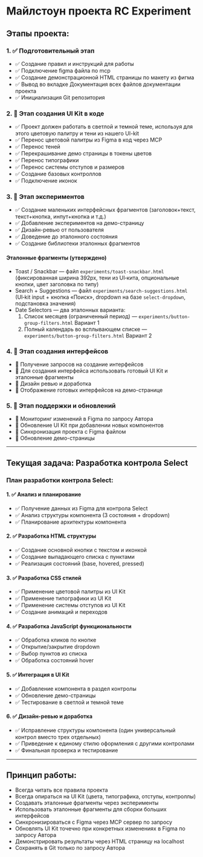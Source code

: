 # Майлстоун проекта RC Experiment

## Этапы проекта:

### 1. ✅ Подготовительный этап
- ✅ Создание правил и инструкций для работы
- ✅ Подключение figma файла по mcp
- ✅ Создание демонстрационной HTML страницы по макету из фигма
- ✅ Вывод во вкладке Документация всех файлов документации проекта
- ✅ Инициализация Git репозитория

### 2. 🔄 Этап создания UI Kit в коде
- ✅ Проект должен работать в светлой и темной теме, используя для этого цветовую палитру и тени из нашего UI-kit
- ✅ Перенос цветовой палитры из Figma в код через MCP
- ✅ Перенос теней
- ✅ Перекрашивание демо страницы в токены цветов
- ✅ Перенос типографики
- ✅ Перенос системы отступов и размеров
- ✅ Создание базовых контроллов
- ✅ Подключение иконок

### 3. 🔄 Этап экспериментов
- ✅ Создание маленьких интерфейсных фрагментов (заголовок+текст, текст+кнопка, инпут+кнопка и т.д.)
- ✅ Добавление экспериментов на демо-страницу
- ✅ Дизайн-ревью от пользователя
- ✅ Доведение до эталонного состояния
- ✅ Создание библиотеки эталонных фрагментов

#### Эталонные фрагменты (утверждено)
- Toast / Snackbar — файл `experiments/toast-snackbar.html` (фиксированная ширина 392px, тени из UI‑кита, опциональные кнопки, цвет заголовка по типу)
 - Search + Suggestions — файл `experiments/search-suggestions.html` (UI‑kit input + кнопка «Поиск», dropdown на базе `select-dropdown`, подстановка значения)
 - Date Selectors — два эталонных варианта:
   1) Список месяцев (ограниченный период) — `experiments/button-group-filters.html` Вариант 1
   2) Полный календарь во всплывающем списке — `experiments/button-group-filters.html` Вариант 2

### 4. 🔄 Этап создания интерфейсов
- 🔄 Получение запросов на создание интерфейсов
- 🔄 Для создания интерфейса использовать готовый UI Kit и эталонные фрагменты
- 🔄 Дизайн ревью и доработка
- 🔄 Отображение готовых интерфейсов на демо-странице

### 5. 🔄 Этап поддержки и обновлений
- 🔄 Мониторинг изменений в Figma по запросу Автора
- 🔄 Обновление UI Kit при добавлении новых компонентов
- 🔄 Синхронизация проекта с Figma файлом
- 🔄 Обновление демо-страницы

---

## Текущая задача: Разработка контрола Select

### План разработки контрола Select:

#### 1. ✅ Анализ и планирование
- ✅ Получение данных из Figma для контрола Select
- ✅ Анализ структуры компонента (3 состояния + dropdown)
- ✅ Планирование архитектуры компонента

#### 2. ✅ Разработка HTML структуры
- ✅ Создание основной кнопки с текстом и иконкой
- ✅ Создание выпадающего списка с пунктами
- ✅ Реализация состояний (base, hovered, pressed)

#### 3. ✅ Разработка CSS стилей
- ✅ Применение цветовой палитры из UI Kit
- ✅ Применение типографики из UI Kit
- ✅ Применение системы отступов из UI Kit
- ✅ Создание анимаций и переходов

#### 4. ✅ Разработка JavaScript функциональности
- ✅ Обработка кликов по кнопке
- ✅ Открытие/закрытие dropdown
- ✅ Выбор пунктов из списка
- ✅ Обработка состояний hover

#### 5. ✅ Интеграция в UI Kit
- ✅ Добавление компонента в раздел контролы
- ✅ Обновление демо-страницы
- ✅ Тестирование в светлой и темной теме

#### 6. ✅ Дизайн-ревью и доработка
- ✅ Исправление структуры компонента (один универсальный контрол вместо трех отдельных)
- ✅ Приведение к единому стилю оформления с другими контролами
- ✅ Финальная проверка и тестирование

---

## Принцип работы:
- Всегда читать все правила проекта
- Всегда опираться на UI Kit (цвета, типографика, отступы, контроллы)
- Создавать эталонные фрагменты через эксперименты
- Использовать эталонные фрагменты для сборки больших интерфейсов
- Синхронизироваться с Figma через MCP сервер по запросу
- Обновлять UI Kit точечно при конкретных изменениях в Figma по запросу Автора
- Демонстрировать результаты через HTML страницу на localhost
- Сохранять в Git только по запросу Автора 